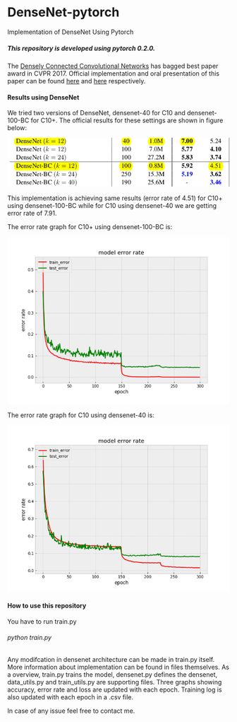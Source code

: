 # DenseNet-pytorch
Implementation of DenseNet Using Pytorch


##### This repository is developed using pytorch 0.2.0.

The [Densely Connected Convolutional Networks](https://arxiv.org/pdf/1608.06993.pdf) has bagged best paper award in CVPR 2017. Official implementation and oral presentation of this paper can be found [here](https://github.com/liuzhuang13/DenseNet) and [here](https://www.youtube.com/watch?v=-W6y8xnd--U) respectively. 


#### Results using DenseNet

We tried two versions of DenseNet, densenet-40 for C10 and densenet-100-BC for C10+. The official results for these settings are shown in figure below:

![](/images/table.png)

This implementation is achieving same results (error rate of 4.51) for C10+ using densenet-100-BC while for C10 using densenet-40 we are getting error rate of 7.91.

The error rate graph for C10+ using densenet-100-BC is: 

<img src = "/plots/densenet100BC_C10+_error.png"  width ="600">


The error rate graph for C10 using densenet-40 is:

<img src = "/plots/densenet_40_C10_error.png"  width ="600">

#### How to use this repository

You have to run train.py
###### python train.py

Any modifcation in densenet architecture can be made in train.py itself. More information about implementation can be found in files themselves. As a overview, train.py trains the model, densenet.py defines the densenet, data_utils.py and train_utils.py are supporting files. Three graphs showing accuracy, error rate and loss are updated with each epoch. Training log is also updated with each epoch in a .csv file. 

In case of any issue feel free to contact me. 
